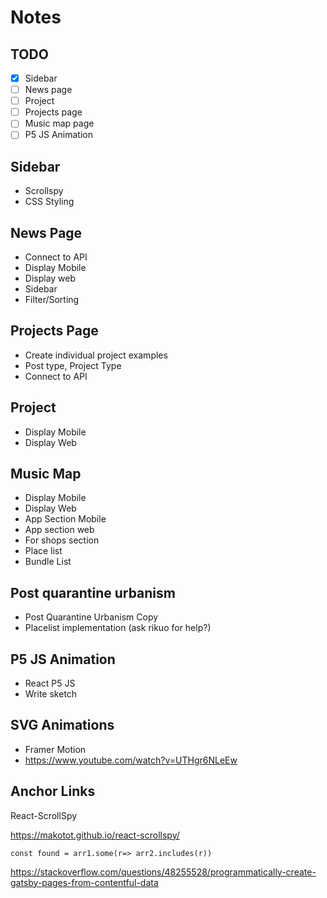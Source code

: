 # Notes

## TODO
- [X] Sidebar
- [ ] News page
- [ ] Project
- [ ] Projects page
- [ ] Music map page
- [ ] P5 JS Animation

## Sidebar
* Scrollspy
* CSS Styling

## News Page
* Connect to API
* Display Mobile
* Display web
* Sidebar
* Filter/Sorting

## Projects Page
* Create individual project examples
* Post type, Project Type
* Connect to API

## Project
* Display Mobile
* Display Web

## Music Map
* Display Mobile
* Display Web
* App Section Mobile
* App section web
* For shops section
* Place list
* Bundle List

## Post quarantine urbanism
* Post Quarantine Urbanism Copy
* Placelist implementation (ask rikuo for help?)


## P5 JS Animation
* React P5 JS
* Write sketch

## SVG Animations
* Framer Motion
* https://www.youtube.com/watch?v=UTHgr6NLeEw

## Anchor Links
React-ScrollSpy

https://makotot.github.io/react-scrollspy/


```
const found = arr1.some(r=> arr2.includes(r))
```

https://stackoverflow.com/questions/48255528/programmatically-create-gatsby-pages-from-contentful-data